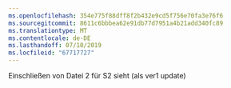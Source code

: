 ```yaml
---
ms.openlocfilehash: 354e775f88dff8f2b432e9cd5f756e70fa3e76f6
ms.sourcegitcommit: 8611c6bbbea62e91db77d7951a4b21add340fc89
ms.translationtype: MT
ms.contentlocale: de-DE
ms.lasthandoff: 07/10/2019
ms.locfileid: "67717727"
---
```

Einschließen von Datei 2 für S2 sieht (als ver1 update)
